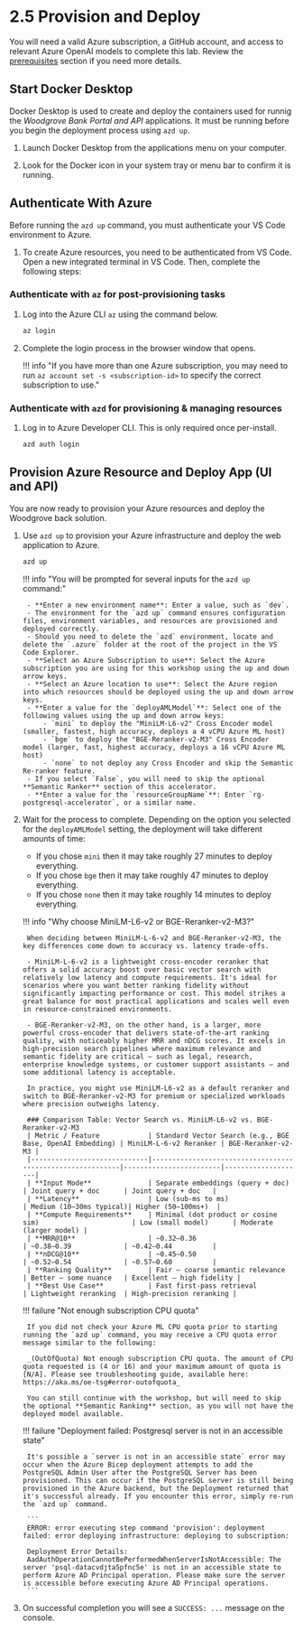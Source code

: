 # 2.5 Provision and Deploy

You will need a valid Azure subscription, a GitHub account, and access to relevant Azure OpenAI models to complete this lab. Review the [prerequisites](./00-Prerequisites.md) section if you need more details.

## Start Docker Desktop

Docker Desktop is used to create and deploy the containers used for runnig the _Woodgrove Bank Portal and API_ applications. It must be running before you begin the deployment process using `azd up`.

1. Launch Docker Desktop from the applications menu on your computer.

2. Look for the Docker icon in your system tray or menu bar to confirm it is running.

## Authenticate With Azure

Before running the `azd up` command, you must authenticate your VS Code environment to Azure.

1. To create Azure resources, you need to be authenticated from VS Code. Open a new integrated terminal in VS Code. Then, complete the following steps:

### Authenticate with `az` for post-provisioning tasks

1. Log into the Azure CLI `az` using the command below.

    ```bash  title=""
    az login
    ```

2. Complete the login process in the browser window that opens.

    !!! info "If you have more than one Azure subscription, you may need to run `az account set -s <subscription-id>` to specify the correct subscription to use."

### Authenticate with `azd` for provisioning & managing resources

1. Log in to Azure Developer CLI. This is only required once per-install.

    ```bash title=""
    azd auth login
    ```

## Provision Azure Resource and Deploy App (UI and API)

You are now ready to provision your Azure resources and deploy the Woodgrove back solution.

1. Use `azd up` to provision your Azure infrastructure and deploy the web application to Azure.

    ```bash title=""
    azd up
    ```

    !!! info "You will be prompted for several inputs for the `azd up` command:"

        - **Enter a new environment name**: Enter a value, such as `dev`.
        - The environment for the `azd up` command ensures configuration files, environment variables, and resources are provisioned and deployed correctly.
        - Should you need to delete the `azd` environment, locate and delete the `.azure` folder at the root of the project in the VS Code Explorer.
        - **Select an Azure Subscription to use**: Select the Azure subscription you are using for this workshop using the up and down arrow keys.
        - **Select an Azure location to use**: Select the Azure region into which resources should be deployed using the up and down arrow keys.
        - **Enter a value for the `deployAMLModel`**: Select one of the following values using the up and down arrow keys:
            - `mini` to deploy the "MiniLM-L6-v2" Cross Encoder model (smaller, fastest, high accuracy, deploys a 4 vCPU Azure ML host)
            - `bge` to deploy the "BGE-Reranker-v2-M3" Cross Encoder  model (larger, fast, highest accuracy, deploys a 16 vCPU Azure ML host)
            - `none` to not deploy any Cross Encoder and skip the Semantic Re-ranker feature.
        - If you select `False`, you will need to skip the optional **Semantic Ranker** section of this accelerator.
        - **Enter a value for the `resourceGroupName`**: Enter `rg-postgresql-accelerator`, or a similar name.

2. Wait for the process to complete. Depending on the option you selected for the `deployAMLModel` setting, the deployment will take different amounts of time:
    - If you chose `mini` then it may take roughly 27 minutes to deploy everything.
    - If you chose `bge` then it may take roughly 47 minutes to deploy everything.
    - If you chose `none` then it may take roughly 14 minutes to deploy everything.

    !!! info "Why choose MiniLM-L6-v2 or BGE-Reranker-v2-M3?"

        When deciding between MiniLM-L-6-v2 and BGE-Reranker-v2-M3, the key differences come down to accuracy vs. latency trade-offs.

        - MiniLM-L-6-v2 is a lightweight cross-encoder reranker that offers a solid accuracy boost over basic vector search with relatively low latency and compute requirements. It's ideal for scenarios where you want better ranking fidelity without significantly impacting performance or cost. This model strikes a great balance for most practical applications and scales well even in resource-constrained environments.

        - BGE-Reranker-v2-M3, on the other hand, is a larger, more powerful cross-encoder that delivers state-of-the-art ranking quality, with noticeably higher MRR and nDCG scores. It excels in high-precision search pipelines where maximum relevance and semantic fidelity are critical — such as legal, research, enterprise knowledge systems, or customer support assistants — and some additional latency is acceptable.

        In practice, you might use MiniLM-L6-v2 as a default reranker and switch to BGE-Reranker-v2-M3 for premium or specialized workloads where precision outweighs latency.

        ### Comparison Table: Vector Search vs. MiniLM-L6-v2 vs. BGE-Reranker-v2-M3
        | Metric / Feature            | Standard Vector Search (e.g., BGE Base, OpenAI Embedding) | MiniLM-L-6-v2 Reranker | BGE-Reranker-v2-M3 |
        |-----------------------------|-----------------------------------------------------------|------------------------|--------------------|
        | **Input Mode**              | Separate embeddings (query + doc)                         | Joint query + doc      | Joint query + doc   |
        | **Latency**                 | Low (sub-ms to ms)                                        | Medium (10–30ms typical)| Higher (50–100ms+)  |
        | **Compute Requirements**    | Minimal (dot product or cosine sim)                       | Low (small model)      | Moderate (larger model) |
        | **MRR@10**                  | ~0.32–0.36                                                | ~0.38–0.39             | ~0.42–0.44          |
        | **nDCG@10**                 | ~0.45–0.50                                                | ~0.52–0.54             | ~0.57–0.60          |        
        | **Ranking Quality**         | Fair — coarse semantic relevance                          | Better — some nuance   | Excellent — high fidelity |
        | **Best Use Case**           | Fast first-pass retrieval                                 | Lightweight reranking  | High-precision reranking |   

    !!! failure "Not enough subscription CPU quota"

        If you did not check your Azure ML CPU quota prior to starting running the `azd up` command, you may receive a CPU quota error message similar to the following:

        _(OutOfQuota) Not enough subscription CPU quota. The amount of CPU quota requested is (4 or 16) and your maximum amount of quota is [N/A]. Please see troubleshooting guide, available here: https://aka.ms/oe-tsg#error-outofquota_

        You can still continue with the workshop, but will need to skip the optional **Semantic Ranking** section, as you will not have the deployed model available.

    !!! failure "Deployment failed: Postgresql server is not in an accessible state"

        It's possible a `server is not in an accessible state` error may occur when the Azure Bicep deployment attempts to add the PostgreSQL Admin User after the PostgreSQL Server has been provisioned. This can occur if the PostgreSQL server is still being provisioned in the Azure backend, but the Deployment returned that it's successful already. If you encounter this error, simply re-run the `azd up` command.

        ```
        ERROR: error executing step command 'provision': deployment failed: error deploying infrastructure: deploying to subscription:

        Deployment Error Details:
        AadAuthOperationCannotBePerformedWhenServerIsNotAccessible: The server 'psql-datacvdjta5pfnc5e' is not in an accessible state to perform Azure AD Principal operation. Please make sure the server is accessible before executing Azure AD Principal operations.
        ```

3. On successful completion you will see a `SUCCESS: ...` message on the console.
